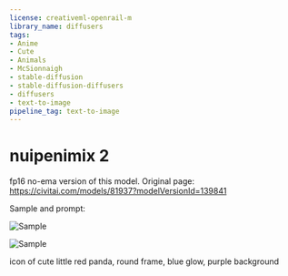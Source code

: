 ```yaml
---
license: creativeml-openrail-m
library_name: diffusers
tags:
- Anime
- Cute
- Animals
- McSionnaigh
- stable-diffusion
- stable-diffusion-diffusers
- diffusers
- text-to-image
pipeline_tag: text-to-image
---
```


# nuipenimix 2

fp16 no-ema version of this model. Original page: https://civitai.com/models/81937?modelVersionId=139841

Sample and prompt:

![Sample](https://cdn-uploads.huggingface.co/production/uploads/63239b8370edc53f51cd5d42/SoiwQEhZqvAW9JdXn5Abu.png)

![Sample](https://cdn-uploads.huggingface.co/production/uploads/63239b8370edc53f51cd5d42/MIbzralOKww2sWggu9lFW.png)

icon of cute little red panda, round frame, blue glow, purple background